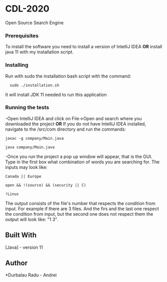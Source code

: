 # CDL-2020
Open Source Search Engine

### Prerequisites
To install the software you need to install a version of IntelliJ IDEA **OR**
install java 11 with my installation script.

### Installing
Run with sudo the installation bash script with the command:
```
  sudo ./installation.sh
```
It will install JDK 11 needed to run this application 
  
### Running the tests
-Open IntelliJ IDEA and click on File->Open and search where you downloaded the project
**OR**
 If you do not have IntelliJ IDEA installed, navigate to the /src/com directory
and run the commands:
```
javac -g company/Main.java
```
```
java company/Main.java
```

-Once you run the project a pop up window will appear, that is the GUI. Type in the first box
what combination of words you are searching for.
  The inputs may look like:
  ```
  Canada || Europe
  ```
  ```
  open && !(source) && (security || C)
  ```
  ```
  !Linus
  ```
  The output consists of the file's number that respects the condition from input.
  For example if there are 3 files. And the firs and the last one respect the
   condition from input, but the second one does not respect them the output
    will look like:
    "1 3".
  
## Built With 
  [Java] - version 11
  
## Author
  *Durbalau Radu - Andrei

###
